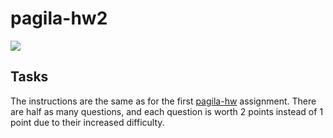 # pagila-hw2
[![](https://github.com/RuiluGao/pagila-hw2/workflows/tests/badge.svg)](https://github.com/RuiluGao/pagila-hw2/actions?query=workflow%3Atests)


## Tasks

The instructions are the same as for the first [pagila-hw](https://github.com/mikeizbicki/pagila-hw) assignment.
There are half as many questions, and each question is worth 2 points instead of 1 point due to their increased difficulty.
